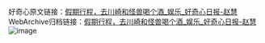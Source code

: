 好奇心原文链接：[假期行程，去川崎和怪兽喝个酒_娱乐_好奇心日报-赵慧](https://www.qdaily.com/articles/137.html)
WebArchive归档链接：[假期行程，去川崎和怪兽喝个酒_娱乐_好奇心日报-赵慧](http://web.archive.org/web/20170905214517/http://www.qdaily.com/articles/137.html)
![image](http://ww3.sinaimg.cn/large/007d5XDply1g3v3y0jf8kj30u03f2b29)